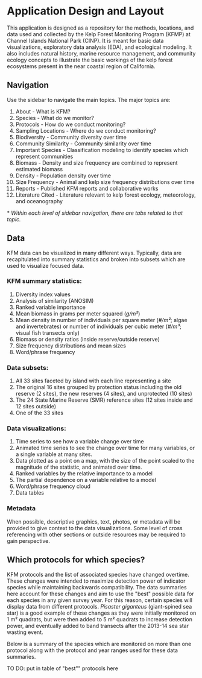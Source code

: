 # Application Design and Layout

This application is designed as a repository for the methods, locations, and data used and collected by the Kelp Forest Monitoring Program (KFMP) at Channel Islands National Park (CINP). It is meant for basic data visualizations, exploratory data analysis (EDA), and ecological modeling. It also includes natural history, marine resource management, and community ecology concepts to illustrate the basic workings of the kelp forest ecosystems present in the near coastal region of California.

## Navigation

Use the sidebar to navigate the main topics. The major topics are:

1.  About - What is KFM?
2.  Species - What do we monitor?
3.  Protocols - How do we conduct monitoring?
4.  Sampling Locations - Where do we conduct monitoring?
5.  Biodiversity - Community diversity over time
6.  Community Similarity - Community similarity over time
7.  Important Species - Classification modeling to identify species which represent communities
8.  Biomass - Density and size frequency are combined to represent estimated biomass
9.  Density - Population density over time
10. Size Frequency - Animal and kelp size frequency distributions over time
11. Reports - Published KFM reports and collaborative works
12. Literature Cited - Literature relevant to kelp forest ecology, meteorology, and oceanography

\* *Within each level of sidebar navigation, there are tabs related to that topic.*

## Data

KFM data can be visualized in many different ways. Typically, data are recapitulated into summary statistics and broken into subsets which are used to visualize focused data.

### KFM summary statistics:

1.  Diversity index values
2.  Analysis of similarity (ANOSIM)
3.  Ranked variable importance
4.  Mean biomass in grams per meter squared (*g/m²*)
5.  Mean density in number of individuals per square meter (*\#/m²*; algae and invertebrates) or number of individuals per cubic meter (*\#/m³*; visual fish transects only)
6.  Biomass or density ratios (inside reserve/outside reserve)
7.  Size frequency distributions and mean sizes
8.  Word/phrase frequency

### Data subsets:

1.  All 33 sites faceted by island with each line representing a site
2.  The original 16 sites grouped by protection status including the old reserve (2 sites), the new reserves (4 sites), and unprotected (10 sites)
3.  The 24 State Marine Reserve (SMR) reference sites (12 sites inside and 12 sites outside)
4.  One of the 33 sites

### Data visualizations:

1.  Time series to see how a variable change over time
2.  Animated time series to see the change over time for many variables, or a single variable at many sites.
3.  Data plotted as a point on a map, with the size of the point scaled to the magnitude of the statistic, and animated over time.
4.  Ranked variables by the relative importance to a model
5.  The partial dependence on a variable relative to a model
6.  Word/phrase frequency cloud
7.  Data tables

### Metadata

When possible, descriptive graphics, text, photos, or metadata will be provided to give context to the data visualizations. Some level of cross referencing with other sections or outside resources may be required to gain perspective.

## Which protocols for which species?

KFM protocols and the list of associated species have changed overtime. These changes were intended to maximize detection power of indicator species while maintaining backwards compatibility. The data summaries here account for these changes and aim to use the "best" possible data for each species in any given survey year. For this reason, certain species will display data from different protocols. *Pisaster giganteus* (giant-spined sea star) is a good example of these changes as they were initially monitored on 1 m² quadrats, but were then added to 5 m² quadrats to increase detection power, and eventually added to band transects after the 2013-14 sea star wasting event.

Below is a summary of the species which are monitored on more than one protocol along with the protocol and year ranges used for these data summaries.

TO DO: put in table of "best"" protocols here
